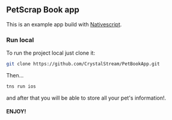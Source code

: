 ## PetScrap Book app

This is an example app build with [Nativescript](https://docs.nativescript.org/).

### Run local

To run the project local just clone it:

```bash
git clone https://github.com/CrystalStream/PetBookApp.git
```

Then...

```javascript
tns run ios
```

and after that you will be able to store all your pet's information!.

#### ENJOY!
